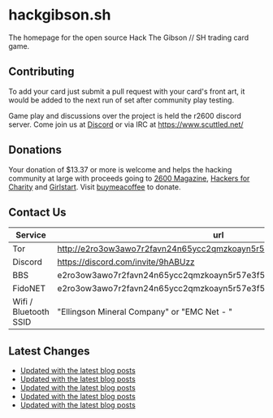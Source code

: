 # hackgibson.sh
The homepage for the open source Hack The Gibson // SH trading card game.


## Contributing

To add your card just submit a pull request with your card's front art, it would be added to the next run of set after community play testing.

Game play and discussions over the project is held the r2600 discord server. Come join us at [Discord](https://discord.com/invite/9hABUzz) or via IRC at https://www.scuttled.net/


## Donations

Your donation of $13.37 or more is welcome and helps the hacking community at large with proceeds going to [2600 Magazine](https://2600.com/), [Hackers for Charity](https://hackersforcharity.org) and [Girlstart](https://girlstart.org).  Visit [buymeacoffee](https://www.buymeacoffee.com/hackgibson.sh) to donate.


## Contact Us

Service | url
-|-
Tor | http://e2ro3ow3awo7r2favn24n65ycc2qmzkoayn5r57e3f56nvjwdcgg32ad.onion
Discord | https://discord.com/invite/9hABUzz
BBS | e2ro3ow3awo7r2favn24n65ycc2qmzkoayn5r57e3f56nvjwdcgg32ad.onion:23
FidoNET | e2ro3ow3awo7r2favn24n65ycc2qmzkoayn5r57e3f56nvjwdcgg32ad.onion:24554
Wifi / Bluetooth SSID | "Ellingson Mineral Company" or "EMC Net - <fidonet address>"

## Latest Changes
<!-- BLOG-POST-LIST:START -->
- [Updated with the latest blog posts](https://github.com/DFW2600/hackgibson.sh/commit/601ea5e2bae14ceda44b7f060427ec20766b3fee)
- [Updated with the latest blog posts](https://github.com/DFW2600/hackgibson.sh/commit/a5683df5b7a83fd3e8e007635425eca90571a2dd)
- [Updated with the latest blog posts](https://github.com/DFW2600/hackgibson.sh/commit/7425678526c6452daef2830288dec6a1337b9f59)
- [Updated with the latest blog posts](https://github.com/DFW2600/hackgibson.sh/commit/db9e1ec56c75f551c0ed26a50a325bbb025f3349)
- [Updated with the latest blog posts](https://github.com/DFW2600/hackgibson.sh/commit/cae01a6577b9b6fe4367f51c92baa95dac4abae0)
<!-- BLOG-POST-LIST:END -->
